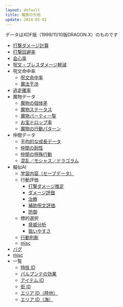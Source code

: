 ```yaml
---
layout: default
title: 魔族の大地
update: 2024-03-02
---
```


データはXDF版（1999/11/10版DRAGON.X）のものです

* [打撃ダメージ計算](damage.md)
* [打撃回避率](avoid.md)
* [会心率](critical.md)
* [呪文・ブレスダメージ軽減](spell_damage.md)
* 呪文命中率
	* [呪文命中率](spell_hit_rate.md)
	* [魔法干渉](monster_lv.md)
* [逃走確率](escape.md)
* 魔物データ
	* [魔物の個体差](individual.md)
	* [魔物ステータス](https://drive.google.com/open?id=18jNK8kaJeE15HNrA6mdT89VcrGiCK6e4yhYCkNYLIgs)
	* [魔物パーティ一覧](https://drive.google.com/open?id=1uYFavgB3JNBIv8wr7fisjsKnC6lA87_ICCEHAdqkySA)
	* [お宝ドロップ率](drop.md)
	* [魔物の行動パターン](behavior.md)
* 仲間データ
	* [平均的な成長データ](https://docs.google.com/spreadsheets/d/e/2PACX-1vQpRGrL8WqA3azyREHD7i0RkpmK-iRjbrqvr5a3hRI07U8SVj-Z0f3ctUm1viZEW5yJUtwIVLP5xluf/pubhtml)
	* [仲間の耐性](https://docs.google.com/spreadsheets/d/1CGquBE6P_B38foOpCEYHw3Cu9M-7ZAFH61pXtOd_PCM/pubhtml?gid=1172951806&amp;single=true&amp;widget=true&amp;headers=false)
	* [仲間の特殊行動](special.md)
	* [混乱／モシャス／ドラゴラム](confu.md)
* 擬似AI
	* [学習内容（セーブデータ）](ai_save.md)
	* 行動評価
		* [打撃ダメージ推定](ai_weapon.md)
		* [ダメージ評価](ai_damage.md)
		* [治療](ai_heal.md)
		* [補助呪文評価](ai_spell_aux.md)
		* [防御](ai_defense.md)
	* 標的選択
		* [脅威分析](threat_analysis.md)
		* [狙いやすさ](ai_targeting.md)
	* [行動判断](ai_flow.md)
	* [misc](ai_misc.md)
* [バグ](bug.md)
* [misc](misc.md)
* 一覧
	* [特技 ID](skill_id.md)
	* [パルプンテの効果](parupunte.md)
	* [アイテム ID](item_id.md)
	* [街 ID](town_id.md)
	* [エリア ID（陸地）](area_id_field.md)
	* [エリア ID（海）](area_id_sea.md)
